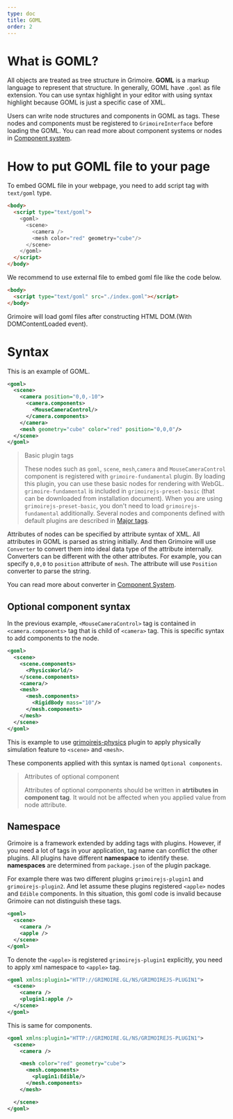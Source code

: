 ```yaml
---
type: doc
title: GOML
order: 2
---
```


# What is GOML?

All objects are treated as tree structure in Grimoire. **GOML** is a markup language to represent that structure.
In generally, GOML have `.goml` as file extension.
You can use syntax highlight in your editor with using syntax highlight because GOML is just a specific case of XML.

Users can write node structures and components in GOML as tags. These nodes and components must be registered to `GrimoireInterface` before loading the GOML.
You can read more about component systems or nodes in [Component system](/guide/1_essentials/05_componentsystem.html).


# How to put GOML file to your page

To embed GOML file in your webpage, you need to add script tag with `text/goml` type.

```html
<body>
  <script type="text/goml">
    <goml>
      <scene>
        <camera />
        <mesh color="red" geometry="cube"/>
      </scene>
    </goml>
  </script>
</body>
```

We recommend to use external file to embed goml file like the code below.

```html
<body>
  <script type="text/goml" src="./index.goml"></script>
</body>
```

Grimoire will load goml files after constructing HTML DOM.(With DOMContentLoaded event).

# Syntax

This is an example of GOML.

```xml
<goml>
  <scene>
    <camera position="0,0,-10">
      <camera.components>
        <MouseCameraControl/>
      </camera.components>
    </camera>
    <mesh geometry="cube" color="red" position="0,0,0"/>
  </scene>
</goml>
```
> Basic plugin tags
>
> These nodes such as `goml`, `scene`, `mesh`,`camera` and `MouseCameraControl` component is registered with `grimoire-fundamental` plugin. By loading this plugin, you can use these basic nodes for rendering with WebGL.
>`grimoire-fundamental` is included in `grimoirejs-preset-basic` (that can be downloaded from installation document).
> When you are using `grimoirejs-preset-basic`, you don't need to load `grimoirejs-fundamental` additionally.
> Several nodes and components defined with default plugins are described in [Major tags](/guide/1_essentials/08_tags.html).

Attributes of nodes can be specified by attribute syntax of XML.
All attributes in GOML is parsed as string initially. And then Grimoire will use `Converter` to convert them into ideal data type of the attribute internally.
Converters can be different with the other attributes. For example, you can specify `0,0,0` to `position` attribute of `mesh`.
The attribute will use `Position` converter to parse the string.

You can read more about converter in [Component System](/guide/1_essentials/05_componentsystem.html).


## Optional component syntax

In the previous example, `<MouseCameraControl>` tag is contained in `<camera.components>` tag that is child of `<camera>` tag.
This is specific syntax to add components to the node.

```xml
<goml>
  <scene>
    <scene.components>
      <PhysicsWorld/>
    </scene.components>
    <camera/>
    <mesh>
      <mesh.components>
        <RigidBody mass="10"/>
      </mesh.components>
    </mesh>
  </scene>
</goml>
```

This is example to use [grimoirejs-physics](https://github.com/GrimoireGL/grimoirejs-physics) plugin to apply physically simulation feature to `<scene>` and `<mesh>`.

These components applied with this syntax is named `Optional components`.

> Attributes of optional component
>
> Attributes of optional components should be written in **atrtibutes in component tag**.
> It would not be affected when you applied value from node attribute.

## Namespace
Grimoire is a framework extended by adding tags with plugins. However, if you need a lot of tags in your application, tag name can conflict the other plugins. All plugins have different **namespace** to identify these.
**namespaces** are determined from `package.json` of the plugin package.

For example there was two different plugins `grimoirejs-plugin1` and `grimoirejs-plugin2`. And let assume these plugins registered `<apple>` nodes and `Edible` components.
In this situation, this goml code is invalid because Grimoire can not distinguish these tags.

```xml
<goml>
  <scene>
    <camera />
    <apple />
  </scene>
</goml>
```

To denote the `<apple>` is registered `grimoirejs-plugin1` explicitly, you need to apply xml namespace to `<apple>` tag.

```xml
<goml xmlns:plugin1="HTTP://GRIMOIRE.GL/NS/GRIMOIREJS-PLUGIN1">
  <scene>
    <camera />
    <plugin1:apple />
  </scene>
</goml>
```

This is same for components.
```xml
<goml xmlns:plugin1="HTTP://GRIMOIRE.GL/NS/GRIMOIREJS-PLUGIN1">
  <scene>
    <camera />

    <mesh color="red" geometry="cube">
      <mesh.components>
        <plugin1:Edible/>
      </mesh.components>
    </mesh>

  </scene>
</goml>
```
